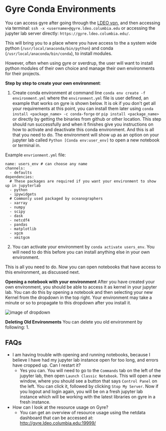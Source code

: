 # Gyre Conda Environments

You can access gyre after going through the [LDEO vpn](https://ldeo-it.ldeo.columbia.edu/content/vpn-virtual-private-network), and then 
accessing via terminal:
```ssh -x <username>@gyre.ldeo.columbia.edu```
 or accessing the jupyter lab server directly:
 ```https://gyre.ldeo.columbia.edu/```. 

This will bring you to a place where you have access to the a system wide python (`/usr/local/anaconda/bin/python`) and conda (`/usr/local/anaconda/bin/conda`), to install modules. 

However, often when using gyre or sverdrup, the user will want to install python modules of their own choice and manage their own environments for their projects. 

**Step by step to create your own environment**:
1. Create conda environment at command line 
`conda env create -f environment.yml` 
where the `environment.yml` file is user defined, an example that works on gyre is shown below. It is ok if you don't get all your requirements at this point, you can install them later using `conda install <package_name> -c conda-forge` or `pip install <package_name>` or directly by getting the binaries from github or other location. 
This step should run successfully and when it finishes give you instructions on how to activate and deactivate this conda environment. And this is all that you need to do. The environment will show up as an option on your jupyter lab called `Python [Conda env:user_env]` to open a new notebook or terminal in. 

Example `envrionment.yml` file:
```
name: users_env # can choose any name
channels:
  - defaults
dependencies:
  # These packages are required if you want your environment to show up in jupyterlab
  - python
  - ipywidgets
  # Commonly used packaged by oceanographers
  - xarray
  - numpy
  - scipy
  - dask
  - netcdf4
  - pandas
  - matplotlib
  - xgcm
  - xmitgcm
```

2. You can activate your environment by `conda activate users_env`. You will need to do this before you can install anything else in your own environment. 

This is all you need to do. Now you can open notebooks that have access to this environment, as discussed next.

**Opening a notebook with your environment**
After you have created your own environment, you should be able to access it as kernel in your jupyter lab. You can do this by opening a notebook and then selecting your new Kernel from the dropdown in the top right. Your environment may take a minute or so to propagate to this dropdown after you install it. 

![image of dropdown](https://i.imgur.com/ZVQbxpC.png)

**Deleting Old Environments**
You can delete you old environment by following: 
1. 


## FAQs
- I am having trouble with opening and running notebooks, because I believe I have had my jupyter lab instance open for too long, and errors have cropped up. Can I restart it? 
    - Yes you can. You will need to go to the `Commands` tab on the left of the jupyter lab, then open `Launch Classic Notebook`. This will open a new window, where you should see a button that says `Control Panel` on the left. You can click it, followed by clicking `Stop My Server`. Now if you logout and login again, you will be on a fresh jupyter lab instance which will be working with the latest libraries on gyre in a fresh instance.
- How can I look at the resource usage on Gyre? 
    - You can get an overview of resource usage using the netdata dashboard that can be accessed at: http://gyre.ldeo.columbia.edu:19999/
